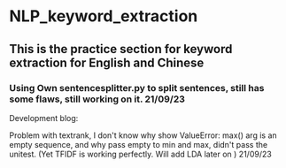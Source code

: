 # NLP_keyword_extraction
## This is the practice section for keyword extraction for English and Chinese
### Using Own sentencesplitter.py to split sentences, still has some flaws, still working on it. 21/09/23



Development blog:

Problem with textrank, I don't know why show ValueError: max() arg is an empty sequence, and why pass empty to min and max, didn't pass the unitest. (Yet TFIDF is working perfectly. Will add LDA later on ) 21/09/23

